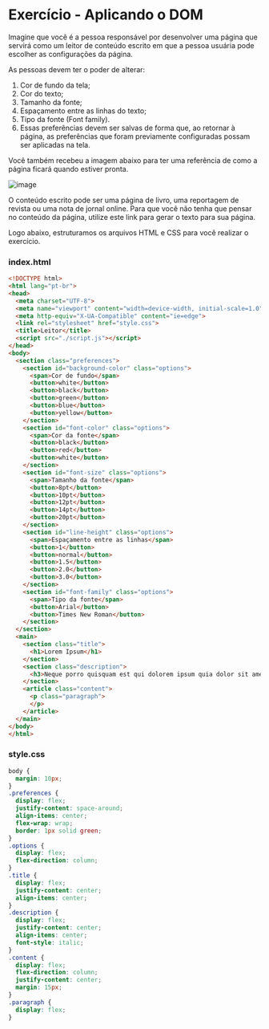 # Exercício - Aplicando o DOM

Imagine que você é a pessoa responsável por desenvolver uma página que servirá como um leitor de conteúdo escrito em que a pessoa usuária pode escolher as configurações da página.

As pessoas devem ter o poder de alterar:

1. Cor de fundo da tela;
2. Cor do texto;
3. Tamanho da fonte;
4. Espaçamento entre as linhas do texto;
5. Tipo da fonte (Font family).
6. Essas preferências devem ser salvas de forma que, ao retornar à página, as preferências que foram previamente configuradas possam ser aplicadas na tela.

Você também recebeu a imagem abaixo para ter uma referência de como a página ficará quando estiver pronta.

![image](https://user-images.githubusercontent.com/124991642/233211495-4ca6464d-c653-4936-b36c-f272bf2782b2.png)

O conteúdo escrito pode ser uma página de livro, uma reportagem de revista ou uma nota de jornal online. Para que você não tenha que pensar no conteúdo da página, utilize este link para gerar o texto para sua página.

Logo abaixo, estruturamos os arquivos HTML e CSS para você realizar o exercício.

### index.html

```html
<!DOCTYPE html>
<html lang="pt-br">
<head>
  <meta charset="UTF-8">
  <meta name="viewport" content="width=device-width, initial-scale=1.0">
  <meta http-equiv="X-UA-Compatible" content="ie=edge">
  <link rel="stylesheet" href="style.css">
  <title>Leitor</title>
  <script src="./script.js"></script>
</head>
<body>
  <section class="preferences">
    <section id="background-color" class="options">
      <span>Cor de fundo</span>
      <button>white</button>
      <button>black</button>
      <button>green</button>
      <button>blue</button>
      <button>yellow</button>
    </section>
    <section id="font-color" class="options">
      <span>Cor da fonte</span>
      <button>black</button>
      <button>red</button>
      <button>white</button>
    </section>
    <section id="font-size" class="options">
      <span>Tamanho da fonte</span>
      <button>8pt</button>
      <button>10pt</button>
      <button>12pt</button>
      <button>14pt</button>
      <button>20pt</button>
    </section>
    <section id="line-height" class="options">
      <span>Espaçamento entre as linhas</span>
      <button>1</button>
      <button>normal</button>
      <button>1.5</button>
      <button>2.0</button>
      <button>3.0</button>
    </section>
    <section id="font-family" class="options">
      <span>Tipo da fonte</span>
      <button>Arial</button>
      <button>Times New Roman</button>
    </section>
  </section>
  <main>
    <section class="title">
      <h1>Lorem Ipsum</h1>
    </section>
    <section class="description">
      <h3>Neque porro quisquam est qui dolorem ipsum quia dolor sit amet, consectetur, adipisci velit...</h3>
    </section>
    <article class="content">
      <p class="paragraph">
      </p>
    </article>
  </main>  
</body>
</html>
```

### style.css

```css
body {
  margin: 10px;
}
.preferences {
  display: flex;
  justify-content: space-around;
  align-items: center;
  flex-wrap: wrap;
  border: 1px solid green;
}
.options {
  display: flex;
  flex-direction: column;
}
.title {
  display: flex;
  justify-content: center;
  align-items: center;
}
.description {
  display: flex;
  justify-content: center;
  align-items: center;
  font-style: italic;
}
.content {
  display: flex;
  flex-direction: column;
  justify-content: center;
  margin: 15px;
}
.paragraph {
  display: flex;
}
```

